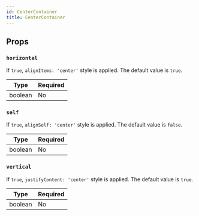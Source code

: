 ```yaml
---
id: CenterContainer
title: CenterContainer
---
```


## Props

### `horizontal`

If `true`, `alignItems: 'center'` style is applied. The default value is `true`.

| Type    | Required |
| --------| -------- |
| boolean | No       |

### `self`

If `true`, `alignSelf: 'center'` style is applied. The default value is `false`.

| Type    | Required |
| --------| -------- |
| boolean | No       |

### `vertical`

If `true`, `justifyContent: 'center'` style is applied. The default value is `true`.

| Type    | Required |
| --------| -------- |
| boolean | No       |
